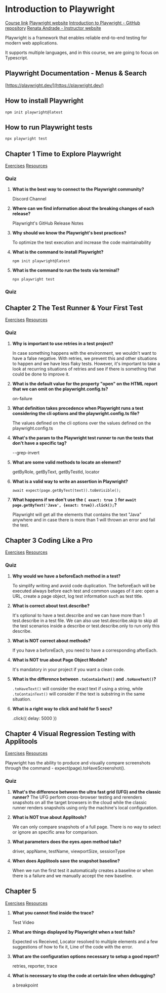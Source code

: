 # Introduction to Playwright

[Course link](https://testautomationu.applitools.com/playwright-intro/)
[Playwright website](https://playwright.dev/)
[Introduction to Playwright - GitHub repository](https://github.com/raptatinha/tau-introduction-to-playwright)
[Renata Andrade - Instructor website](https://testingwithrenata.com/)


Playwright is a framework that enables reliable end-to-end testing for modern web applications.

It supports multiple languages, and in this course, we are going to focus on Typescript.

## Playwright Documentation - Menus & Search
[https://playwright.dev/](https://playwright.dev/)

## How to install Playwright
`npm init playwright@latest`

## How to run Playwright tests
`npx playwright test`

## Chapter 1 Time to Explore Playwright
[Exercises](exercises/chapter1.md)
[Resources](extra-resources/chapter1.md)

### Quiz
1. **What is the best way to connect to the Playwright community?**

   Discord Channel

2. **Where can we find information about the breaking changes of each release?**

   Playwright's GitHub Release Notes

3. **Why should we know the Playwright's best practices?**

   To optimize the test execution and increase the code maintainability

4. **What is the command to install Playwright?**

   `npm init playwright@latest`

5. **What is the command to run the tests via terminal?**

   `npx playwright test`


### Quiz

## Chapter 2 The Test Runner & Your First Test
[Exercises](exercises/chapter2.md)
[Resources](extra-resources/chapter2.md)

### Quiz
1. **Why is important to use retries in a test project?**
   
   In case something happens with the environment, we wouldn't want to have a false negative. With retries, we prevent this and other situations to happen and we have less flaky tests. However, it's important to take a look at recurring situations of retries and see if there is something that could be done to improve it.

2. **What is the default value for the property "open" on the HTML report that we can omit on the playwright.config.ts?**
   
   on-failure

3. **What definition takes precedence when Playwright runs a test considering the cli options and the playwright.config.ts file?**
   
   The values defined on the cli options over the values defined on the playwright.config.ts

4. **What's the param to the Playwright test runner to run the tests that don't have a specific tag?**
   
   --grep-invert

5. **What are some valid methods to locate an element?**
   
   getByRole, getByText, getByTestId, locator

6. **What is a valid way to write an assertion in Playwright?**
   
   `await expect(page.getByText(text)).toBeVisible();`

7. **What happens if we don't use the `{ exact: true }` for `await page.getByText('Java', {exact: true}).click();`?**

   Playwright will get all the elements that contains the text "Java" anywhere and in case there is more than 1 will thrown an error and fail the test.

## Chapter 3 Coding Like a Pro
[Exercises](exercises/chapter3.md)
[Resources](extra-resources/chapter3.md)

### Quiz
1. **Why would we have a beforeEach method in a test?**

   To simplify writing and avoid code duplication. The beforeEach will be executed always before each test and common usages of it are: open a URL, create a page object, log test information such as test title.

2. **What is correct about test.describe?**

   It's optional to have a test.describe and we can have more than 1 test.describe in a test file. We can also use test.describe.skip to skip all the test scenarios inside a describe or test.describe.only to run only this describe.

3. **What is NOT correct about methods?**

   If you have a beforeEach, you need to have a corresponding afterEach.

4. **What is NOT true about Page Object Models?**

   It's mandatory in your project if you want a clean code.

5. **What is the difference between `.toContainText()` and `.toHaveText()`?**

   `.toHaveText()` will consider the exact text if using a string, while `.toContainText()` will consider if the text is substring in the same situation.

6. **What is a right way to click and hold for 5 secs?**

   .click({ delay: 5000 })

## Chapter 4 Visual Regression Testing with Applitools
[Exercises](exercises/chapter4.md)
[Resources](extra-resources/chapter4.md)

Playwright has the ability to produce and visually compare screenshots through the command - expect(page).toHaveScreenshot().

### Quiz
1. **What's the difference between the ultra fast grid (UFG) and the classic runner?**
   The UFG perform cross-browser testing and rerenders snapshots on all the target browsers in the cloud while the classic runner renders snapshots using only the machine's local configuration.
   
2. **What is NOT true about Applitools?**
   
   We can only compare snapshots of a full page. There is no way to select or ignore an specific area for comparison.
   
3. **What parameters does the eyes.open method take?**

   driver, appName, testName, viewportSize, sessionType

4. **When does Applitools save the snapshot baseline?**

   When we run the first test it automatically creates a baseline or when there is a failure and we manually accept the new baseline.

## Chapter 5
[Exercises](exercises/chapter5.md)
[Resources](extra-resources/chapter5.md)

1. **What you cannot find inside the trace?**
   
   Test Video
  
2. **What are things displayed by Playwright when a test fails?**

   Expected vs Received, Locator resolved to multiple elements and a few suggestions of how to fix it, Line of the code with the error.
   
3. **What are the configuration options necessary to setup a good report?**

   retries, reporter, trace
   
4. **What is necessary to stop the code at certain line when debugging?**

   a breakpoint
   